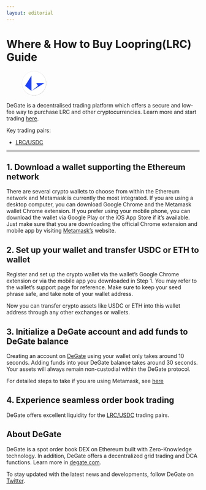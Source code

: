 ```yaml
---
layout: editorial
---
```


# Where & How to Buy Loopring(LRC) Guide

<figure><img src="../.gitbook/assets/lrc_0xbbbbca6a901c926f240b89eacb641d8aec7aeafd1712729048397.jpg" alt="LRC" width="64" style="border-radius: 50%;"><figcaption></figcaption></figure>

DeGate is a decentralised trading platform which offers a secure and low-fee way to purchase LRC and other cryptocurrencies. Learn more and start trading [here](https://app.degate.com/trade/USDC/0xbbbbca6a901c926f240b89eacb641d8aec7aeafd?utm_source=howtobuy).&#x20;

Key trading pairs:

* [LRC/USDC](https://app.degate.com/trade/USDC/0xbbbbca6a901c926f240b89eacb641d8aec7aeafd?utm_source=howtobuy)

***

## 1. Download a wallet supporting the Ethereum network

There are several crypto wallets to choose from within the Ethereum network and Metamask is currently the most integrated. If you are using a desktop computer, you can download Google Chrome and the Metamask wallet Chrome extension. If you prefer using your mobile phone, you can download the wallet via Google Play or the iOS App Store if it’s available. Just make sure that you are downloading the official Chrome extension and mobile app by visiting [Metamask’s](https://metamask.io/) website.

## 2. Set up your wallet and transfer USDC or ETH to wallet

Register and set up the crypto wallet via the wallet’s Google Chrome extension or via the mobile app you downloaded in Step 1. You may refer to the wallet’s support page for reference. Make sure to keep your seed phrase safe, and take note of your wallet address.&#x20;

Now you can transfer crypto assets like USDC or ETH into this wallet address through any other exchanges or wallets.

## 3. Initialize a DeGate account and add funds to DeGate balance

Creating an account on [DeGate](https://app.degate.com/?utm_source=LRC_howtobuy) using your wallet only takes around 10 seconds. Adding funds into your DeGate balance takes around 30 seconds. Your assets will always remain non-custodial within the DeGate protocol.

For detailed steps to take if you are using Metamask, see [here](https://docs.degate.com/v/product_en/main-features/wallet-connectivity/metamask)

## 4. Experience seamless order book trading

DeGate offers excellent liquidity for the [LRC/USDC](https://app.degate.com/trade/USDC/0xbbbbca6a901c926f240b89eacb641d8aec7aeafd?utm_source=howtobuy) trading pairs.&#x20;

## About DeGate

DeGate is a spot order book DEX on Ethereum built with Zero-Knowledge technology. In addition, DeGate offers a decentralized grid trading and DCA functions. Learn more in [degate.com](https://degate.com/?utm_source=LRC_howtobuy).

To stay updated with the latest news and developments, follow DeGate on [Twitter](https://twitter.com/degatedex).
